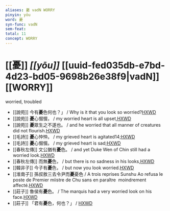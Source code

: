 ```yaml
---
aliases: 憂 vadN WORRY
pinyin: yōu
word: 憂
syn-func: vadN
sem-feat: 
total: 11
concept: WORRY 
---
```

# [[憂]] *[[yōu]]*  [[uuid-fed035db-e7bd-4d23-bd05-9698b26e38f9|vadN]] [[WORRY]]
worried, troubled
 - [[說苑]] 今有**憂**色何也？」 / Why is it that you look so worried?[HXWD](https://hxwd.org/textview.html?location=CH1a0907_CHANT_001-23a.24)
 - [[說苑]] **憂**心惙惙， / my worried heart is all upset,[HXWD](https://hxwd.org/textview.html?location=CH1a0907_CHANT_001-5a.27)
 - [[說苑]] **憂**眾生之不遂也。 / and he worried that all manner of creatures did not flourish.[HXWD](https://hxwd.org/textview.html?location=CH1a0907_CHANT_001-6a.6)
 - [[毛詩]] **憂**心忡忡。 / my grieved heart is agitated14;[HXWD](https://hxwd.org/textview.html?location=KR1c0001_tls_002-15a.5)
 - [[毛詩]] **憂**心惙惙。 / my grieved heart is sad;[HXWD](https://hxwd.org/textview.html?location=KR1c0001_tls_002-16a.5)
 - [[春秋左傳]] 文公猶有**憂**色。 / and yet Duke Wen of Chin still had a worried look.[HXWD](https://hxwd.org/textview.html?location=KR1e0001_tls_007-248a.10)
 - [[春秋左傳]] 而無**憂**色， / but there is no sadness in his looks,[HXWD](https://hxwd.org/textview.html?location=KR1e0001_tls_009-639a.45)
 - [[韓非子]] 今子有**憂**色， / but now you look worried.[HXWD](https://hxwd.org/textview.html?location=KR3c0005_tls_022-18a.10)
 - [[淮南子]] 孫叔敖三去令尹而**憂**憂色 / A trois reprises Sunshu Ao refusa le poste de Premier miistre de Chu sans en paraître  moindrement affecté.[HXWD](https://hxwd.org/textview.html?location=KR3j0010_tls_013-31a.13)
 - [[莊子]] 魯侯有**憂**色。 / The marquis had a very worried look on his face.[HXWD](https://hxwd.org/textview.html?location=KR5c0126_tls_020-3a.3)
 - [[莊子]] 「君有**憂**色，何也？」
                     / [HXWD](https://hxwd.org/textview.html?location=KR5c0126_tls_020-3a.5)